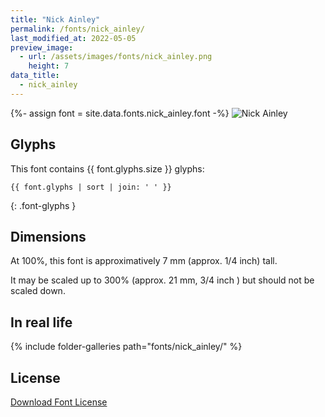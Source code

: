 ```yaml
---
title: "Nick Ainley"
permalink: /fonts/nick_ainley/
last_modified_at: 2022-05-05
preview_image:
  - url: /assets/images/fonts/nick_ainley.png
    height: 7
data_title:
  - nick_ainley
---
```

{%- assign font = site.data.fonts.nick_ainley.font -%}
![Nick Ainley](/assets/images/fonts/nick_ainley.png)

## Glyphs

This font contains  {{ font.glyphs.size }} glyphs:

```
{{ font.glyphs | sort | join: ' ' }}
```
{: .font-glyphs }

## Dimensions

At 100%, this font is approximatively 7 mm (approx. 1/4 inch) tall.

It may be scaled  up to  300% (approx. 21 mm, 3/4 inch ) but should not be scaled down.

## In real life

{% include folder-galleries path="fonts/nick_ainley/" %}

## License

[Download Font License](https://github.com/inkstitch/inkstitch/tree/main/fonts/nick_ainley/LICENSE)
